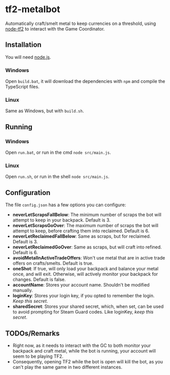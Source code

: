 # tf2-metalbot
Automatically craft/smelt metal to keep currencies on a threshold, using [node-tf2](https://github.com/DoctorMcKay/node-tf2) to interact with the Game Coordinator.

## Installation
You will need [node.js](https://nodejs.org/).

### Windows
Open `build.bat`, it will download the dependencies with `npm` and compile the TypeScript files.

### Linux
Same as Windows, but with `build.sh`.

## Running
### Windows
Open `run.bat`, or run in the cmd `node src/main.js`.

### Linux
Open `run.sh`, or run in the shell `node src/main.js`.

## Configuration
The file `config.json` has a few options you can configure: 
- **neverLetScrapsFallBelow**: The minimum number of scraps the bot will attempt to keep in your backpack. Default is 3.
- **neverLetScrapsGoOver**: The maximum number of scraps the bot will attempt to keep, before crafting them into reclaimed. Default is 6.
- **neverLetReclaimedFallBelow**: Same as scraps, but for reclaimed. Default is 3.
- **neverLetReclaimedGoOver**: Same as scraps, but will craft into refined. Default is 6.
- **avoidMetalInActiveTradeOffers**: Won't use metal that are in active trade offers on crafts/smelts. Default is true.
- **oneShot**: If true, will only load your backpack and balance your metal once, and will exit. Otherwise, will actively monitor your backpack for changes. Default is false.
- **accountName**: Stores your account name. Shouldn't be modified manually.
- **loginKey**: Stores your login key, if you opted to remember the login. *Keep this secret*.
- **sharedSecret**: Stores your shared secret, which, when set, can be used to avoid prompting for Steam Guard codes. Like loginKey, *keep this secret*.

## TODOs/Remarks
- Right now, as it needs to interact with the GC to both monitor your backpack and craft metal, while the bot is running, your account will seem to be playing TF2.
- Consequently, opening TF2 while the bot is open will kill the bot, as you can't play the same game in two different instances.
